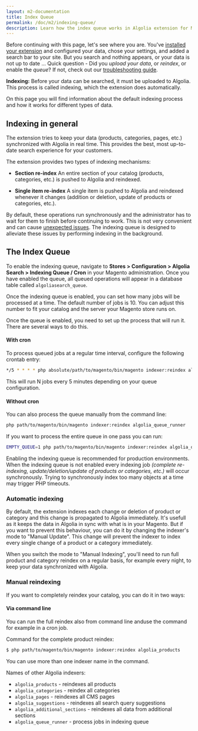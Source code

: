 ```yaml
---
layout: m2-documentation
title: Index Queue
permalink: /doc/m2/indexing-queue/
description: Learn how the index queue works in Algolia extension for Magento 2
---
```


<div class="alert alert-warning">
Before continuing with this page, let's see where you are. You've <a href="/magento/doc/m2/getting-started">installed your extension</a> and configured your data, chose your settings, and added a search bar to your site. But you search and nothing appears, or your data is not up to date ... Quick question - Did you <i>upload your data</i>, or <i>reindex</i>, or enable the <i>queue</i>? If not, check out our <a href="/magento/doc/m2/faq-support-data">troubleshooting guide</a>.
</div>

**Indexing:** Before your data can be searched, it must be uploaded to Algolia. This process is called indexing, which the extension does automatically.

On this page you will find information about the default indexing process and how it works for different types of data.
<!-- If you need to modify the default behavior, you can to do it programmatically by using the extension’s events. To learn more, see this guide: [Using extension’s events](https://community.algolia.com/magento/doc/m1/customize-backend/). -->

## Indexing in general

The extension tries to keep your data (products, categories, pages, etc.) synchronized with Algolia in real time. This provides the best, most up-to-date search experience for your customers.

The extension provides two types of indexing mechanisms:

* **Section re-index**
An entire section of your catalog (products, categories, etc.) is pushed to Algolia and reindexed.

* **Single item re-index**
A single item is pushed to Algolia and reindexed whenever it changes (addition or deletion, update of products or categories, etc.).

By default, these operations run synchronously and the administrator has to wait for them to finish before continuing to work. This is not very convenient and can cause [unexpected issues](/magento/doc/m2/faq-support-data#my-data-is-missing-or-it-is-not-up-to-date). The indexing queue is designed to alleviate these issues by performing indexing in the background.

## The Index Queue

To enable the indexing queue, navigate to **Stores > Configuration > Algolia Search > Indexing Queue / Cron** in your Magento administration. Once you have enabled the queue, all queued operations will appear in a database table called `algoliasearch_queue`.

Once the indexing queue is enabled, you can set how many jobs will be processed at a time. The default number of jobs is 10. You can adjust this number to fit your catalog and the server your Magento store runs on.

Once the queue is enabled, you need to set up the process that will run it. There are several ways to do this.

#### With cron

To process queued jobs at a regular time interval, configure the following crontab entry:

```sh
*/5 * * * * php absolute/path/to/magento/bin/magento indexer:reindex algolia_queue_runner
```

This will run N jobs every 5 minutes depending on your queue configuration.

#### Without cron

You can also process the queue manually from the command line:

```sh
php path/to/magento/bin/magento indexer:reindex algolia_queue_runner
```

If you want to process the entire queue in one pass you can run:

```sh
EMPTY_QUEUE=1 php path/to/magento/bin/magento indexer:reindex algolia_queue_runner
```

<div class="alert alert-warning">
    <i class="fa fa-exclamation-triangle"></i>
    Enabling the indexing queue is recommended for production environments.
</div>

<div class="alert alert-danger">
	<i class="fa fa-exclamation-triangle"></i>
	When the indexing queue is not enabled every indexing job <i>(complete re-indexing, update/deletion/update of products or categories, etc.)</i> will occur synchronously. Trying to synchronously index too many objects at a time may trigger PHP timeouts.
</div>

### Automatic indexing

By default, the extension indexes each change or deletion of product or category and this change is propagated to Algolia immediately. It's usefull as it keeps the data in Algolia in sync with what is in your Magento. But if you want to prevent this behaviour, you can do it by changing the indexer's mode to "Manual Update".
This change will prevent the indexer to index every single change of a product or a category immediately.

When you switch the mode to "Manual Indexing", you'll need to run full product and category reindex on a regular basis, for example every night, to keep your data synchronized with Algolia.

### Manual reindexing

If you want to completely reindex your catalog, you can do it in two ways:

#### Via command line

You can run the full reindex also from command line anduse the command for example in a cron job.

Command for the complete product reindex:

```sh
$ php path/to/magento/bin/magento indexer:reindex algolia_products
```

You can use more than one indexer name in the command.

Names of other Algolia indexers:

- `algolia_products` - reindexes all products
- `algolia_categories` - reindex all categories
- `algolia_pages` - reindexes all CMS pages
- `algolia_suggestions` - reindexes all search query suggestions
- `algolia_additional_sections` - reindexes all data from additional sections
- `algolia_queue_runner` - process jobs in indexing queue
